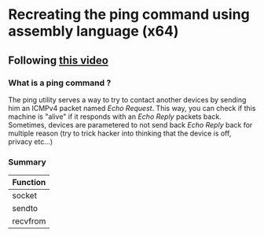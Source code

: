 # Recreating the ping command using assembly language (x64)
## Following <a href="https://www.youtube.com/watch?v=SxtX0VWZuME">this video</a>

### What is a ping command ? 
The ping utility serves a way to try to contact another devices by sending him an ICMPv4 packet named *Echo Request*.
This way, you can check if this machine is "alive" if it responds with an *Echo Reply* packets back.
Sometimes, devices are parametered to not send back *Echo Reply* back for multiple reason (try to trick hacker into thinking that the device is off, privacy etc...)

### Summary
|Function|
|---|
|socket|
|sendto|
|recvfrom|

